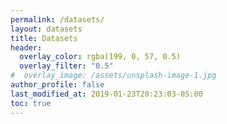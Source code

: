 ```yaml
---
permalink: /datasets/
layout: datasets
title: Datasets
header:
  overlay_color: rgba(199, 0, 57, 0.5)
  overlay_filter: "0.5"
#  overlay_image: /assets/unsplash-image-1.jpg
author_profile: false
last_modified_at: 2019-01-23T20:23:03-05:00
toc: true
---
```


